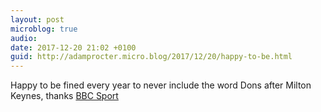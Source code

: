 ```yaml
---
layout: post
microblog: true
audio: 
date: 2017-12-20 21:02 +0100
guid: http://adamprocter.micro.blog/2017/12/20/happy-to-be.html
---
```

Happy to be fined every year to never include the word Dons after Milton Keynes, thanks [BBC Sport](http://www.bbc.co.uk/sport/football/42425465) 
